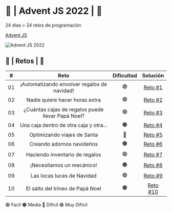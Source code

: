 # :christmas_tree: | Advent JS 2022 | :christmas_tree:
24 días = 24 retos de programación 

[Advent JS](https://adventjs.dev/)

![Advent JS 2022](https://i.imgur.com/HUihoze.jpg)

## :star2: | Retos | :star2:

|  #  |                  Reto                             |   Dificultad   |                                  Solución                                    |
| :-: | :-----------------------------------------------: | :------------: | :--------------------------------------------------------------------------: |
| 01  |    ¡Automatizando envolver regalos de navidad!    |       🟢       | [Reto #1](https://github.com/AgosVenezia/adventJS_2022/blob/main/Reto%231.js) |
| 02  |         Nadie quiere hacer horas extra            |       🟢       | [Reto #2](https://github.com/AgosVenezia/adventJS_2022/blob/main/Reto%232.js) |
| 03  | ¿Cuántas cajas de regalos puede llevar Papá Noel? |       🟢       | [Reto #3](https://github.com/AgosVenezia/adventJS_2022/blob/main/Reto%233.js) |
| 04  |      Una caja dentro de otra caja y otra...       |       🟠       | [Reto #4](https://github.com/AgosVenezia/adventJS_2022/blob/main/Reto%234.js) |
| 05  |            Optimizando viajes de Santa            |       🔴       | [Reto #5](https://github.com/AgosVenezia/adventJS_2022/blob/main/Reto%235.js) |
| 06  |             Creando adornos navideños             |       🟠       | [Reto #6](https://github.com/AgosVenezia/adventJS_2022/blob/main/Reto%236.js) |
| 07  |           Haciendo inventario de regalos          |       🟢       | [Reto #7](https://github.com/AgosVenezia/adventJS_2022/blob/main/Reto%237.js) |
| 08  |              ¡Necesitamos un mecánico!            |       🟠       | [Reto #8](https://github.com/AgosVenezia/adventJS_2022/blob/main/Reto%238.js) |
| 09  |              Las locas luces de Navidad           |       🟢       | [Reto #9](https://github.com/AgosVenezia/adventJS_2022/blob/main/Reto%239.js) |
| 10  |          El salto del trineo de Papá Noel         |       🟠       | [Reto #10](https://github.com/AgosVenezia/adventJS_2022/blob/main/Reto%2310.js) |



🟢 Facil 🟠 Media 🔴 Dificil 🟣 Muy Dificil
